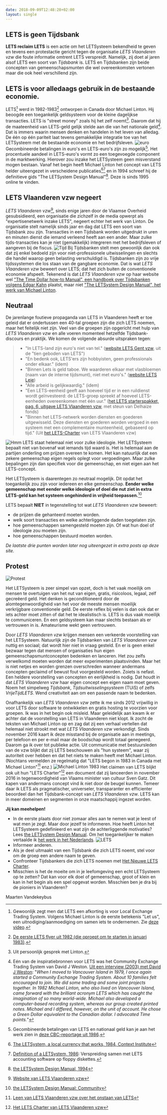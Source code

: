 ```yaml
---
date: 2018-09-09T12:48:28+02:00
layout: single
---
```


## LETS is geen Tijdsbank

**LETS reclaim LETS** is een actie om het LETSysteem bekendheid te geven en tevens een protestactie gericht tegen de organisatie _LETS Vlaanderen vzw_ die foute informatie omtrent LETS verspreidt. Namelijk, zij doet al jaren alsof LETS een soort van _Tijdsbank_ is. LETS en Tijdsbanken zijn beide concepten van gemeenschapsmunten die wel overeenkomsten vertonen maar die ook heel verschillend zijn.

## LETS is voor alledaags gebruik in de bestaande economie.

LETS[^1] werd in 1982-1983[^2] ontworpen in Canada door Michael Linton. Hij beoogde een toegankelijk geldsysteem voor de kleine dagelijkse transacties. LETS is "street money" zoals hij het zelf noemt[^3]. Daarom dat hij de maateenheid van LETS-geld gelijk stelde aan die van het nationale geld[^4]. Dat is immers waarin mensen denken en handelen in het leven van alledag. De één op één pariteit laat tevens gemakkelijke integratie toe van het LETSysteem met de bestaande economie en het bedrijfsleven. ![euro](images/note_1.jpg#float-right) Gecombineerde betalingen in euro's en LETS-euro's zijn zo mogelijk[^5]. Het procentuele aandeel in LETS-euro's vormt zo een toegevoegde component in de marktwerking. Hierover zou inzake het LETSysteem geen misverstand mogen bestaan. Vanaf het begin heeft Michael Linton het concept van LETS helder uiteengezet in verscheidene publicaties[^6][^7] en in 1994 schreef hij de definitieve gids "The LETSystem Design Manual"[^8]. Deze is sinds 1995 online te vinden.

## LETS Vlaanderen vzw negeert

_LETS Vlaanderen vzw_[^9], sinds enige jaren door de Vlaamse Overheid gesubsidieerd, een organisatie die zichzelf in de media opwerpt als "expertisenetwerk inzake LETS", negeert echter het werk van Linton. De organisatie stelt namelijk sinds jaar en dag dat LETS een soort van Tijdsbank zou zijn. Transacties in een Tijdsbank worden uitgedrukt in uren en minuten dienst die iemand verleend heeft aan een ander. Maar zulke tijds-transacties kan je niet (gemakkelijk) integreren met het bedrijfsleven of aangeven bij de fiscus. ![Tijd](images/clock_1.jpg#float) Bij Tijdsbanken stelt men gewoonlijk dan ook dat zij enkel bedoeld zijn voor niet-professionele uitwisselingen en slechts die handel waarop geen belasting verschuldigd is. Tijdsbanken zijn zo vrije tijdssystemen die los staan van de gangbare economie. Dat is wat _LETS Vlaanderen vzw_ beweert over LETS; dat het zich buiten de conventionele economie afspeelt. Tekenend is dat _LETS Vlaanderen vzw_ op haar website wel ["The Time Dollar how-to Manual", een handboek over Tijdsbanken volgens Edgar Kahn](https://www.letsvlaanderen.be/portals/letsvl/Files/Documents/studies%20over%20LETS%20en%20aanverwante%20domeinen/TimeBanksHowToManual.pdf) plaatst, maar niet ["The LETSystem Design Manual", het werk van Michael Linton](https://manual.letsa.net/en).

## Neutraal

De jarenlange foutieve propaganda van LETS in Vlaanderen heeft er toe geleid dat er ondertussen een 40-tal groepen zijn die zich LETS noemen, maar het feitelijk niet zijn. Veel van die groepen zijn opgericht met hulp van _LETS Vlaanderen vzw_ en alle voeren momenteel hetzelfde Tijdsbank-discours en praktijk. We komen de volgende absurde uitspraken tegen:

> * "In LETS-land zijn euro's niet van tel." ([website LETS Gent vzw](https://lets.gent/hoe-werkt-het), uit de "tien geboden van LETS")
> * "En bedenk ook, LETS'ers zijn hobbyisten, geen professionals onder elkaar." (idem)
> * "Binnen Lets is geld taboe. We waarderen elkaar met vlasbloemen (naam van de interne tijdsmunt), niet met euro's." ([website LETS Leie](https://www.letsleie.be/vlasbloemen))
> * "Alle arbeid is gelijkwaardig." (idem)
> * "Een LETS-eenheid geeft aan hoeveel tijd er in een ruildienst wordt geïnvesteerd: de LETS-groep spreekt af hoeveel LETS-eenheden overeenkomen met één uur." ([het LETS starterspakket, pag. 6, uitgave LETS Vlaanderen vzw](https://anzdoc.com/starterspakket-handleiding.html), met steun van Delhaize fonds)
> * "Binnen het LETS-netwerk worden diensten en goederen uitgewisseld. Deze diensten en goederen worden vergoed in een systeem met een complementaire munteenheid, gebaseerd op tijd." (Uit [het LETS-Charter](https://letszandland.be/het-lets-charter/) van LETS Vlaanderen vzw)

![Hmm](images/confused.jpg#float-right)
LETS staat helemaal niet voor zulke ideologie. Het LETSysteem bepaalt niet van bovenaf wat iemands tijd waard is. Het is helemaal aan de partijen onderling om prijzen overeen te komen. Het kan natuurlijk dat een zekere gemeenschap eigen regels oplegt voor vergoedingen. Maar zulke bepalingen zijn dan specifiek voor die gemeenschap, en niet eigen aan het LETS-concept.

Het LETSysteem is daarentegen zo neutraal mogelijk. Dit opdat het toegankelijk zou zijn voor iedereen en elke gemeenschap. **Eender welke gemeenschap met eender welke ideologie of doel die nut ziet in extra LETS-geld kan het systeem ongehinderd in vrijheid toepassen.**[^10]

LETS bepaalt **NIET** in tegenstelling tot wat _LETS Vlaanderen vzw_ beweert:

* de prijzen die gehanteerd moeten worden.
* welk soort transacties en welke achterliggende daden toegelaten zijn.
* hoe gemeenschappen samengesteld moeten zijn. Of wat hun doel of ideologie zou moeten zijn.
* hoe gemeenschappen bestuurd moeten worden.

_De laatste drie punten worden later nog uiteengezet in extra posts op deze site._

## Protest

![Protest](images/protest.png#float)

Het LETSysteem is zeer simpel van opzet, doch is het vaak moeilijk om mensen te overtuigen van het nut van eigen, gratis, risicoloos, legaal, zelf gecreëerd geld. Het denken is geconditioneerd door de alomtegenwoordigheid van het voor de meeste mensen moeilijk verkrijgbare conventionele geld. De eerste reflex bij velen is dan ook dat er iets achter moet zitten of dat het te idealistisch is. LETS is dus vaak moeilijk te communiceren. En een geldsysteem kan maar slechts bestaan als er vertrouwen in is. Amateurisme wekt geen vertrouwen.

Door _LETS Vlaanderen vzw_ krijgen mensen een verkeerde voorstelling van het LETSysteem. Natuurlijk zijn de Tijdsbanken van _LETS Vlaanderen vzw_  nuttig en sociaal; dat wordt hier niet in vraag gesteld. En er is geen enkel bezwaar tegen dat mensen of organisaties hun eigen gemeenschapsmuntconcepten bedenken en lanceren. Het zou zelfs verwelkomd moeten worden dat meer experimenten plaatsvinden. Maar het is niet netjes en worden grenzen overschreden wanneer andermans concepten geclaimd of bewust fout voorgesteld worden. Zoiets is nefast. Een heldere voorstelling van concepten en eerlijkheid is nodig. Dat houdt in dat _LETS Vlaanderen vzw_ haar eigen concept een eigen naam moet geven. Noem het simpelweg _Tijdsbank_, _Tijdsuitwisselingsysteem_ (TUiS) of zelfs _VrijeTijdLETS_. Wend creativiteit aan om een passende naam te bedenken.

Onafhankelijk van _LETS Vlaanderen vzw_ zette ik me sinds 2012 vrijwillig in voor LETS door software te ontwikkelen en gratis hosting te voorzien voor groepen. Ik was in het begin ook misleid. Maar geleidelijk aan kwam ik er achter dat de voorstelling van LETS in Vlaanderen niet klopt. Ik zocht de teksten van Michael Linton op en zag dat zij een verhaal vertellen dat helemaal niet strookt met wat _LETS Vlaanderen vzw_ verkondigt. Sinds november 2016 kaart ik deze misstand bij de organisatie aan in meetings, per telefoon en per e-mail maar de boodschap wordt totaal genegeerd. Daarom ga ik over tot publieke actie. Uit communicatie met bestuursleden van de vzw blijkt dat zij LETS beschouwen als "hun systeem", waar zij autoriteit over hebben en dat het niets te maken heeft met Michael Linton. (Nochtans vermelden ze regelmatig dat "LETS begon in 1983 in Canada met Michael Linton"[^11] enz.) ![Michael Linton 1983](linton.jpg#float-right) Het claimen van LETS blijkt ook uit hun "LETS Charter"[^12] een document dat zij lanceerden in november 2016 in tegenwoordigheid van Vlaams minister van cultuur Sven Gatz. Dit kapen van andermans concept vind ik niet door de beugel kunnen. Temeer daar ik LETS als pragmatischer, universeler, transparanter en efficienter beoordeel dan het Tijdsbank-concept van _LETS Vlaanderen vzw_. LETS kan in meer domeinen en segmenten in onze maatschappij ingezet worden.

**Jij kan meehelpen!**

* In de eerste plaats door niet zomaar alles aan te nemen wat je leest of wat men je zegt. Maar door jezelf te informeren. Hoe heeft Linton het LETSysteem gedefinieerd en wat zijn de achterliggende motivaties? Lees [the LETSystem Design Manual](https://manual.letsa.net/en/1.1.html). Om het toegankelijker te maken vertaalde ik [het werk in het Nederlands](https://manual.letsa.net/nl/1.1.html).
![LETS](lets-card.jpg#float)
* Informeer anderen.
* Als je deel uitmaakt van een Tijdsbank die zich LETS noemt, stel voor om de groep een andere naam te geven.
* Confronteer Tijdsbankers die zich LETS noemen met [Het Nieuwe LETS Charter](het-nieuwe-lets-charter.pdf).
* Misschien is het de moeite om in je leefomgeving een echt LETSysteem op te zetten? Dat kan voor elk doel of gemeenschap, groot of klein en kan in het begin als een spel opgevat worden. Misschien ben je dra bij de pioniers in Vlaanderen?

Maarten Vandekeybus

[^1]: Gewoonlijk zegt men dat LETS een afkorting is voor Local Exchange Trading System. Volgens Michael Linton is de eerste betekenis "Let us", een uitnodiging/aanmoediging om samen iets te ondernemen. Zie [deze video](https://youtu.be/QSKbq4qVTO0?t=1422).
[^2]: [De eerste LETS flyer uit 1982 (die oproept om te starten in januari 1983)](lets-flyer-1982.png).
[^3]: Uit persoonlijk gesprek met Linton.
[^4]: Eén van de inspiratiebronnen voor LETS was het Community Exchange Trading System van David J Weston. [Uit een interview (2003) met David J Weston](http://prosperityuk.com/2003/09/david-j-weston-money-reform-activist-in-britain-and-canada/): "_When I moved to Vancouver Island in 1979, I once again started a Community Exchange Trading System. About 10 families felt encouraged to join. We did some trading and some joint projects together. In 1982 Michael Linton, who also lived on Vancouver Island, came forward with the brilliant acronym LETS which has caught the imagination of so many world-wide. Michael also developed a computer-based recording system, whereas our group created printed notes. Michael and I differed, however, on the unit of account. He chose a Green Dollar equivalent to the Canadian dollar. I advocated Time points._"
[^5]: Gecombineerde betalingen van LETS en nationaal geld kan je aan het werk zien in [deze CBC-reportage uit 1986](https://www.youtube.com/watch?v=S8V_exZFrDY).
[^6]: [The LETSystem, a local currency that works, 1984, Context Institute](https://www.context.org/iclib/ic07/linton/)
[^7]: [Definition of a LETSystem, 1986](https://archive.lets.net/gmlets/letsplay/id-9-2.htm): Verspreiding samen met LETS accounting software op floppy diskettes.
[^8]: [the LETSystem Design Manual, 1994](https://manual.letsa.net/en/1.1.html)
[^9]: [Website van LETS Vlaanderen vzw](https://letsvlaanderen.be)
[^10]: [the LETSystem Design Manual: Community](https://manual.letsa.net/en/1.3.html#community)
[^11]: [Leen van LETS Vlaanderen vzw over het onstaan van LETS](https://youtu.be/I0cLfevh6G4?t=133)
[^12]: [Het LETS Charter van LETS Vlaanderen vzw](https://www.letsvlaanderen.be/portals/letsvl/Files/Documents/2017/LETS-charter%20definitief.pdf)
